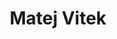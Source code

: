 ---
SICRIS: null
draft: false
fixName: matej_vitek
lab: Laboratorij za računalniški vid
labPos: Član laboratorija
location: null
mailInfo: matej.vitek@fri.uni-lj.si
officeHours: null
profName: Matej Vitek
profTitle: Mladi raziskovalec
telephoneInfo: null
title: Matej Vitek
---